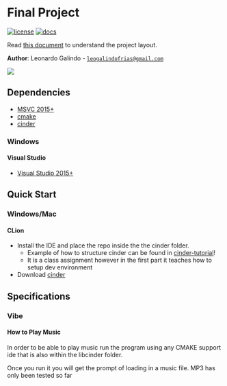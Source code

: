 # Final Project

[![license](https://img.shields.io/badge/license-MIT-green)](LICENSE)
[![docs](https://img.shields.io/badge/docs-yes-brightgreen)](docs/README.md)

Read [this document](https://cliutils.gitlab.io/modern-cmake/chapters/basics/structure.html) to understand the project
layout.

**Author**: Leonardo Galindo - [`leogalindofrias@gmail.com`](mailto:leogalindofrias@gmail.com)

![](visual.gif)

## Dependencies

- [MSVC 2015+][visual-studio]
- [cmake]
- [cinder]

### Windows

#### Visual Studio

- [Visual Studio 2015+](https://visualstudio.microsoft.com/)

## Quick Start

### Windows/Mac

#### CLion

- Install the IDE and place the repo inside the the cinder folder.
    - Example of how to structure cinder can be found in [cinder-tutorial]!
    - It is a class assignment however in the first part it teaches how to setup dev environment
- Download [cinder]

## Specifications

### Vibe

#### How to Play Music
In order to be able to play music run the program using any CMAKE support ide that is also within the libcinder folder.

Once you run it you will get the prompt of loading in a music file. MP3 has only been tested so far


[visual-studio]: https://www.visualstudio.com/
[gcc]: https://gcc.gnu.org/
[cmake]: https://cmake.org/
[cinder]: https://libcinder.org/
[cinder-tutorial]: https://courses.grainger.illinois.edu/cs126/sp2020/assignments/snake/
